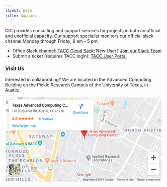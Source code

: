 ```yaml
---
layout: page
title: Support
---
```


CIC provides consulting and support services for projects in both an official
and unofficial capacity. Our support specialist monitors our official
slack channel Monday through Friday, 8 am - 5 pm.

<ul>
  <li>Office Slack channel: <a href="https://tacc-cloud.slack.com>">TACC Cloud Sack</a>; New User? <a href="http://bit.ly/join-tapis">Join our Slack Team</a> </li>
  <li>Submit a ticket (requires TACC login): <a href="https://portal.tacc.utexas.edu/tacc-consulting/-/consult/tickets/create">TACC User Portal</a> </li>
</ul>

<h3>Visit Us</h3>
Interested in collaborating? We are located in the Advanced Computing Building
on the Pickle Research Campus of the University of Texas, in Austin:

<a href="https://goo.gl/maps/ts22ZEqijXTWekwe6" target="_blank"><img class="img-fluid" src="cic-map.png"></a>